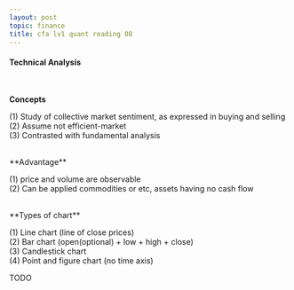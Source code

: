 ```yaml
---
layout: post
topic: finance
title: cfa lv1 quant reading 08
---
```


<h4>Technical Analysis</h4>
<br>

**Concepts**  

(1) Study of collective market sentiment, as expressed in buying and selling      
(2) Assume not efficient-market    
(3) Contrasted with fundamental analysis  


<br>
**Advantage**  

(1) price and volume are observable  
(2) Can be applied commodities or etc, assets having no cash flow  


<br>
**Types of chart**  

(1) Line chart (line of close prices)  
(2) Bar chart (open(optional) + low + high + close)  
(3) Candlestick chart  
(4) Point and figure chart (no time axis)  

TODO
